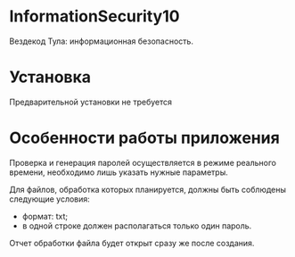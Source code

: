 # InformationSecurity10
Вездекод Тула: информационная безопасность.
# Установка
Предварительной установки не требуется
# Особенности работы приложения
Проверка и генерация паролей осуществляется в режиме реального времени, необходимо лишь указать нужные параметры. 

Для файлов, обработка которых планируется, должны быть соблюдены следующие условия:
 - формат: txt;
 - в одной строке должен располагаться только один пароль.

Отчет обработки файла будет открыт сразу же после создания.
